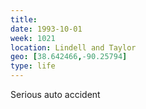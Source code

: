 ```yaml
---
title:
date: 1993-10-01
week: 1021
location: Lindell and Taylor
geo: [38.642466,-90.25794]
type: life
---
```


Serious auto accident

